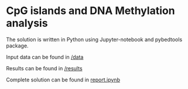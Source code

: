 # CpG islands and DNA Methylation analysis

The solution is written in Python using Jupyter-notebook and pybedtools package.

Input data can be found in [/data](https://github.com/slowikj/bioinf-CpG-methylation/tree/master/data)

Results can be found in [/results](https://github.com/slowikj/bioinf-CpG-methylation/tree/master/results)

Complete solution can be found in [report.ipynb](https://github.com/slowikj/bioinf-CpG-methylation/blob/master/report.ipynb)
